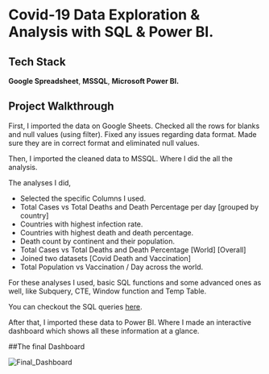 # Covid-19 Data Exploration & Analysis with SQL & Power BI.
## Tech Stack
**Google Spreadsheet**, **MSSQL**, **Microsoft Power BI.**
## Project Walkthrough
First, I imported the data on Google Sheets. Checked all the rows for blanks and null values (using filter). Fixed any issues regarding data format. Made sure they are in correct format and eliminated null values.

Then, I imported the cleaned data to MSSQL. Where I did the all the analysis.

The analyses I did, 

*  Selected the specific Columns I used.
*  Total Cases vs Total Deaths and Death Percentage per day [grouped by country]
* Countries with highest infection rate.
* Countries with highest death and death percentage.
* Death count by continent and their population.
*  Total Cases vs Total Deaths and Death Percentage [World] [Overall]
* Joined two datasets [Covid Death and Vaccination]
* Total Population vs Vaccination / Day across the world.

For these analyses I used, basic SQL functions and some advanced ones as well, like Subquery, CTE, Window function and Temp Table.

You can checkout the SQL queries [here](https://github.com/true-B0T/Covid-19-Data-Exploration/blob/main/Sql%20Files/COVID%20Data%20Exploration%20using%20SQL.sql).


After that, I imported these data to Power BI. Where I made an interactive dashboard which shows all these information at a glance. 


##The final Dashboard

![Final_Dashboard](https://github.com/HMA-Rahman/Covid-19-Data-Exploration/tree/18649e279920462afc15522e06daaf84a7dfc4e4/Screenshots)

